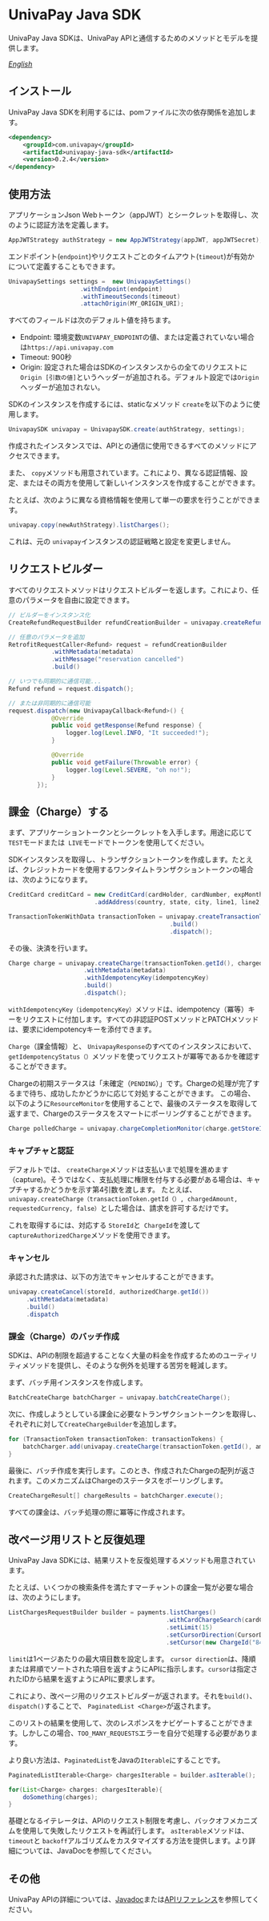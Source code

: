 # UnivaPay Java SDK

UnivaPay Java SDKは、UnivaPay APIと通信するためのメソッドとモデルを提供します。

*[English](README.en.md)*

## インストール

UnivaPay Java SDKを利用するには、pomファイルに次の依存関係を追加します。

```xml
<dependency>
    <groupId>com.univapay</groupId>
    <artifactId>univapay-java-sdk</artifactId>
    <version>0.2.4</version>
</dependency>
```
## 使用方法

アプリケーションJson Webトークン（appJWT）とシークレットを取得し、次のように認証方法を定義します。

```java
AppJWTStrategy authStrategy = new AppJWTStrategy(appJWT, appJWTSecret);
```

エンドポイント(`endpoint`)やリクエストごとのタイムアウト(`timeout`)が有効かについて定義することもできます。

```java
UnivapaySettings settings =  new UnivapaySettings()
                    .withEndpoint(endpoint)
                    .withTimeoutSeconds(timeout)
                    .attachOrigin(MY_ORIGIN_URI);
```

すべてのフィールドは次のデフォルト値を持ちます。

- Endpoint: 環境変数`UNIVAPAY_ENDPOINT`の値、または定義されていない場合は`https://api.univapay.com`
- Timeout: 900秒
- Origin: 設定された場合はSDKのインスタンスからの全てのリクエストに`Origin [引数の値]`というヘッダーが追加される。デフォルト設定では`Origin`ヘッダーが追加されない。

SDKのインスタンスを作成するには、staticなメソッド `create`を以下のように使用します。
```java
UnivapaySDK univapay = UnivapaySDK.create(authStrategy, settings);
```

作成されたインスタンスでは、APIとの通信に使用できるすべてのメソッドにアクセスできます。

また、 `copy`メソッドも用意されています。これにより、異なる認証情報、設定、またはその両方を使用して新しいインスタンスを作成することができます。

たとえば、次のように異なる資格情報を使用して単一の要求を行うことができます。

```java
univapay.copy(newAuthStrategy).listCharges();
```

これは、元の `univapay`インスタンスの認証戦略と設定を変更しません。

## リクエストビルダー

すべてのリクエストメソッドはリクエストビルダーを返します。これにより、任意のパラメータを自由に設定できます。

```java
// ビルダーをインスタンス化
CreateRefundRequestBuilder refundCreationBuilder = univapay.createRefund(storeId, chargeId, BigInteger.valueOf(15), "JPY", RefundReason.CUSTOMER_REQUEST);

// 任意のパラメータを追加
RetrofitRequestCaller<Refund> request = refundCreationBuilder
            .withMetadata(metadata)
            .withMessage("reservation cancelled")
            .build()

// いつでも同期的に通信可能...
Refund refund = request.dispatch();

// または非同期的に通信可能
request.dispatch(new UnivapayCallback<Refund>() {
            @Override
            public void getResponse(Refund response) {
                logger.log(Level.INFO, "It succeeded!");
            }

            @Override
            public void getFailure(Throwable error) {
                logger.log(Level.SEVERE, "oh no!");
            }
        });
```

## 課金（Charge）する

まず、アプリケーショントークンとシークレットを入手します。用途に応じて`TEST`モードまたは` LIVE`モードでトークンを使用してください。

SDKインスタンスを取得し、トランザクショントークンを作成します。たとえば、クレジットカードを使用するワンタイムトランザクショントークンの場合は、次のようになります。

```java
CreditCard creditCard = new CreditCard(cardHolder, cardNumber, expMonth, expYear, cvv)
                        .addAddress(country, state, city, line1, line2, postalCode);

TransactionTokenWithData transactionToken = univapay.createTransactionToken(email, creditCard, TransactionTokenType.ONE_TIME)
                                             .build()
                                             .dispatch();
```

その後、決済を行います。

```java
Charge charge = univapay.createCharge(transactionToken.getId(), chargedAmount, requestedCurrency)
                     .withMetadata(metadata)
                     .withIdempotencyKey(idempotencyKey)
                     .build()
                     .dispatch();
```

`withIdempotencyKey（idempotencyKey）`メソッドは、idempotency（冪等）キーをリクエストに付加します。すべての非認証POSTメソッドとPATCHメソッドは、要求にidempotencyキーを添付できます。

`Charge`（課金情報）と、 `UnivapayResponse`のすべてのインスタンスにおいて、` getIdempotencyStatus（） `メソッドを使ってリクエストが冪等であるかを確認することができます。

Chargeの初期ステータスは「未確定（`PENDING`）」です。Chargeの処理が完了するまで待ち、成功したかどうかに応じて対処することができます。
この場合、以下のように`ResourceMonitor`を使用することで、最後のステータスを取得して返すまで、Chargeのステータスをスマートにポーリングすることができます。

```java
Charge polledCharge = univapay.chargeCompletionMonitor(charge.getStoreId(), charge.getId()).await()
```

### キャプチャと認証

デフォルトでは、 `createCharge`メソッドは支払いまで処理を進めます（capture)。そうではなく、支払処理に権限を付与する必要がある場合は、キャプチャするかどうかを示す第4引数を渡します。
たとえば、 `univapay.createCharge（transactionToken.getId（）, chargedAmount, requestedCurrency, false）`とした場合は、請求を許可するだけです。

これを取得するには、対応する `StoreId`と` ChargeId`を渡して `captureAuthorizedCharge`メソッドを使用できます。

### キャンセル

承認された請求は、以下の方法でキャンセルすることができます。

```java
univapay.createCancel(storeId, authorizedCharge.getId())
     .withMetadata(metadata)
     .build()
     .dispatch
```

### 課金（Charge）のバッチ作成


SDKは、APIの制限を超過することなく大量の料金を作成するためのユーティリティメソッドを提供し、そのような例外を処理する苦労を軽減します。

まず、バッチ用インスタンスを作成します。

```java
BatchCreateCharge batchCharger = univapay.batchCreateCharge();
```

次に、作成しようとしている課金に必要なトランザクショントークンを取得し、それぞれに対して`CreateChargeBuilder`を追加します。

```java
for (TransactionToken transactionToken: transactionTokens) {
    batchCharger.add(univapay.createCharge(transactionToken.getId(), amount, currency));
}
```
最後に、バッチ作成を実行します。このとき、作成されたChargeの配列が返されます。このメカニズムはChargeのステータスをポーリングします。

```java
CreateChargeResult[] chargeResults = batchCharger.execute();
```
すべての課金は、バッチ処理の際に冪等に作成されます。

## 改ページ用リストと反復処理

UnivaPay Java SDKには、結果リストを反復処理するメソッドも用意されています。

たとえば、いくつかの検索条件を満たすマーチャントの課金一覧が必要な場合は、次のようにします。

```java
ListChargesRequestBuilder builder = payments.listCharges()
                                            .withCardChargeSearch(cardChargeSearch)
                                            .setLimit(15)
                                            .setCursorDirection(CursorDirection.DESC)
                                            .setCursor(new ChargeId("8486dc98-9836-41dd-b598-bbf49d5bc862"));
```

`limit`は1ページあたりの最大項目数を設定します。 `cursor direction`は、降順または昇順でソートされた項目を返すようにAPIに指示します。`cursor`は指定されたIDから結果を返すようにAPIに要求します。

これにより、改ページ用のリクエストビルダーが返されます。それを`build()`、`dispatch()`することで、 `PaginatedList <Charge>`が返されます。

このリストの結果を使用して、次のレスポンスをナビゲートすることができます。しかしこの場合、`TOO_MANY_REQUESTS`エラーを自分で処理する必要があります。

より良い方法は、`PaginatedList`をJavaの`Iterable`にすることです。

```java
PaginatedListIterable<Charge> chargesIterable = builder.asIterable();

for(List<Charge> charges: chargesIterable){
    doSomething(charges);
}
```

基礎となるイテレータは、APIのリクエスト制限を考慮し、バックオフメカニズムを使用して失敗したリクエストを再試行します。
`asIterable`メソッドは、` timeout`と `backoff`アルゴリズムをカスタマイズする方法を提供します。より詳細については、JavaDocを参照してください。

## その他

UnivaPay APIの詳細については、[Javadoc](https://www.javadoc.io/doc/com.univapay/univapay-java-sdk/0.2.4)または[APIリファレンス](https://docs.univapay.com)を参照してください。

